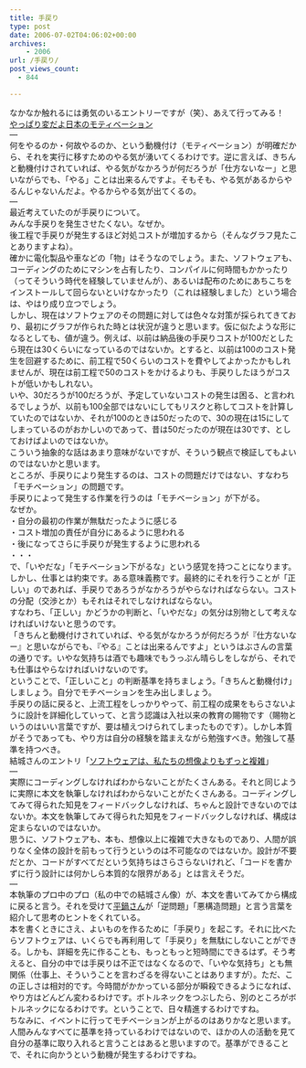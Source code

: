 ```yaml
---
title: 手戻り
type: post
date: 2006-07-02T04:06:02+00:00
archives:
    - 2006
url: /手戻り/
post_views_count:
  - 844

---
```

なかなか触れるには勇気のいるエントリーですが（笑）、あえて行ってみる！  
[やっぱり変だよ日本のモティベーション][1]  
&#8212;  
何をやるのか・何故やるのか、という動機付け（モティベーション）が明確だから、それを実行に移すためのやる気が湧いてくるわけです。逆に言えば、きちんと動機付けされていれば、やる気がなかろうが何だろうが「仕方ないなー」と思いながらでも、「やる」ことは出来るんですよ。そもそも、やる気があるからやるんじゃないんだよ。やるからやる気が出てくるの。  
&#8212;  
最近考えていたのが手戻りについて。  
みんな手戻りを発生させたくない。なぜか。  
後工程で手戻りが発生するほど対処コストが増加するから（そんなグラフ見たことありますよね）。  
確かに電化製品や車などの「物」はそうなのでしょう。また、ソフトウェアも、コーディングのためにマシンを占有したり、コンパイルに何時間もかかったり（ってそういう時代を経験していませんが）、あるいは配布のためにあちこちをインストールして回らないといけなかったり（これは経験しました）という場合は、やはり成り立つでしょう。  
しかし、現在はソフトウェアのその問題に対しては色々な対策が採られてきており、最初にグラフが作られた時とは状況が違うと思います。仮に似たような形になるとしても、値が違う。例えば、以前は納品後の手戻りコストが100だとしたら現在は30くらいになっているのではないか。とすると、以前は100のコスト発生を回避するために、前工程で50くらいのコストを費やしてよかったかもしれませんが、現在は前工程で50のコストをかけるよりも、手戻りしたほうがコストが低いかもしれない。  
いや、30だろうが100だろうが、予定していないコストの発生は困る、と言われるでしょうが、以前も100全部ではないにしてもリスクと称してコストを計算していたのではないか、それが100のときは50だったので、30の現在は15にしてしまっているのがおかしいのであって、昔は50だったのが現在は30です、としておけばよいのではないか。  
こういう抽象的な話はあまり意味がないですが、そういう観点で検証してもよいのではないかと思います。  
ところが、手戻りにより発生するのは、コストの問題だけではない、すなわち「モチベーション」の問題です。  
手戻りによって発生する作業を行うのは「モチベーション」が下がる。  
なぜか。  
・自分の最初の作業が無駄だったように感じる  
・コスト増加の責任が自分にあるように思われる  
・後になってさらに手戻りが発生するように思われる  
・・・  
で、「いやだな」「モチベーション下がるな」という感覚を持つことになります。  
しかし、仕事とは約束です。ある意味義務です。最終的にそれを行うことが「正しい」のであれば、手戻りであろうがなかろうがやらなければならない。コストの分配（交渉とか）もそれはそれでしなければならない。  
すなわち、「正しい」かどうかの判断と、「いやだな」の気分は別物として考えなければいけないと思うのです。  
「きちんと動機付けされていれば、やる気がなかろうが何だろうが『仕方ないなー』と思いながらでも、『やる』ことは出来るんですよ」というはぶさんの言葉の通りです。いやな気持ちは酒でも趣味でもうっぷん晴らしをしながら、それでも仕事はやらなければいけないのです。  
ということで、「正しいこと」の判断基準を持ちましょう。「きちんと動機付け」しましょう。自分でモチベーションを生み出しましょう。  
手戻りの話に戻ると、上流工程をしっかりやって、前工程の成果をもらさないように設計を詳細化していって、と言う認識は入社以来の教育の賜物です（賜物というのはいい言葉ですが、要は植えつけられてしまったものです）。しかし本質がそうであっても、やり方は自分の経験を踏まえながら勉強すべき。勉強して基準を持つべき。  
結城さんのエントリ「[ソフトウェアは、私たちの想像よりもずっと複雑][2]」  
&#8212;  
実際にコーディングしなければわからないことがたくさんある。それと同じように実際に本文を執筆しなければわからないことがたくさんある。コーディングしてみて得られた知見をフィードバックしなければ、ちゃんと設計できないのではないか。本文を執筆してみて得られた知見をフィードバックしなければ、構成は定まらないのではないか。  
思うに、ソフトウェアも、本も、想像以上に複雑で大きなものであり、人間が誤りなく全体の設計を前もって行うというのは不可能なのではないか。設計が不要だとか、コードがすべてだという気持ちはさらさらないけれど、「コードを書かずに行う設計には何かしら本質的な限界がある」とは言えそうだ。  
&#8212;  
本執筆のプロ中のプロ（私の中での結城さん像）が、本文を書いてみてから構成に戻ると言う。それを受けて[平鍋さん][3]が「逆問題」「悪構造問題」と言う言葉を紹介して思考のヒントをくれている。  
本を書くときにさえ、よいものを作るために「手戻り」を起こす。それに比べたらソフトウェアは、いくらでも再利用して「手戻り」を無駄にしないことができる。しかも、詳細を先に作ることも、もっともっと短時間にできるはず。そう考えると、自分の中では手戻りは不正ではなくなるので、「いやな気持ち」とも無関係（仕事上、そういうことを言わざるを得ないことはありますが）。ただ、この正しさは相対的です。今時間がかかっている部分が瞬殺できるようになれば、やり方はどんどん変わるわけです。ボトルネックをつぶしたら、別のところがボトルネックになるわけです。ということで、日々精進するわけですね。  
ちなみに、イベントに行ってモチベーションが上がるのはありかなと思います。人間みんなすべてに基準を持っているわけではないので、ほかの人の活動を見て自分の基準に取り入れると言うことはあると思いますので。基準ができることで、それに向かうという動機が発生するわけですね。

 [1]: http://d.hatena.ne.jp/habuakihiro/20060701#1151762627
 [2]: http://www.hyuki.com/d/200606.html#i20060616093839
 [3]: http://blogs.itmedia.co.jp/hiranabe/2006/06/post_997b.html